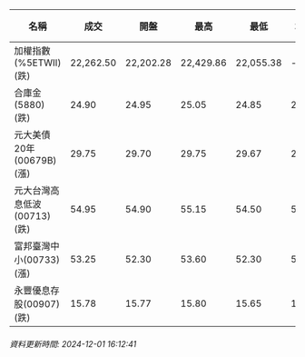 | 名稱 | 成交 | 開盤 | 最高 | 最低 | 均價 | 成交金額(億) | 昨收 | 漲跌幅 | 漲跌 | 總量 | 昨量 | 振幅 |
| -------- | -------- | -------- | -------- |-------- | -------- | -------- |-------- |-------- |-------- | -------- | -------- |-------- |
|加權指數(%5ETWII) (跌)|22,262.50|22,202.28|22,429.86|22,055.38|-|3,068.21|22,298.90|0.16%|36.40|6,048,704|0|1.68%|
|合庫金(5880) (跌)|24.90|24.95|25.05|24.85|24.93|3.82|25.10|0.80%|0.20|15,332|8,919|0.80%|
|元大美債20年(00679B) (漲)|29.75|29.70|29.75|29.67|29.71|14.56|29.64|0.37%|0.11|49,014|63,333|0.27%|
|元大台灣高息低波(00713) (跌)|54.95|54.90|55.15|54.50|54.89|5.82|55.05|0.18%|0.10|10,603|14,415|1.18%|
|富邦臺灣中小(00733) (漲)|53.25|52.30|53.60|52.30|53.22|0.526|52.95|0.57%|0.30|988|1,235|2.46%|
|永豐優息存股(00907) (跌)|15.78|15.77|15.80|15.65|15.74|0.218|15.79|0.06%|0.01|1,384|2,166|0.95%|
###### 資料更新時間: 2024-12-01 16:12:41